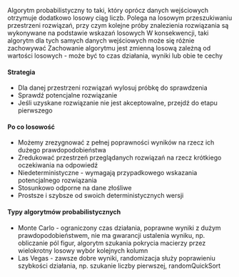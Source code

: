 Algorytm probabilistyczny to taki, który oprócz danych wejściowych otrzymuje dodatkowo losowy ciąg liczb.
Polega na losowym przeszukiwaniu przestrzeni rozwiązań, przy czym kolejne próby znalezienia rozwiązania są wykonywane na podstawie wskazań losowych
W konsekwencji, taki algorytm dla tych samych danych wejściowych może się różnie zachowywać
Zachowanie algorytmu jest zmienną losową zależną od wartości losowych - może być to czas działania, wyniki lub obie te cechy

#### Strategia
- Dla danej przestrzeni rozwiązań wylosuj próbkę do sprawdzenia
- Sprawdź potencjalne rozwiązanie
- Jeśli uzyskane rozwiązanie nie jest akceptowalne, przejdź do etapu pierwszego

#### Po co losowość
- Możemy zrezygnować z pełnej poprawności wyników na rzecz ich dużego prawdopodobieństwa
- Zredukować przestrzeń przeglądanych rozwiązań na rzecz krótkiego oczekiwania na odpowiedź
- Niedeterministyczne - wymagają przypadkowego wskazania potencjalnego rozwiązania
- Stosunkowo odporne na dane złośliwe
- Prostsze i szybsze od swoich deterministycznych wersji

#### Typy algorytmów probabilistycznych
- Monte Carlo - ograniczony czas działania, poprawne wyniki z dużym prawdopodobieństwem, nie ma gwarancji ustalenia wyniku, np. obliczanie pól figur, algorytm szukania pokrycia macierzy przez wielokrotny losowy wybór kolejnych kolumn
- Las Vegas - zawsze dobre wyniki, randomizacja służy poprawieniu szybkości działania, np. szukanie liczby pierwszej, randomQuickSort

